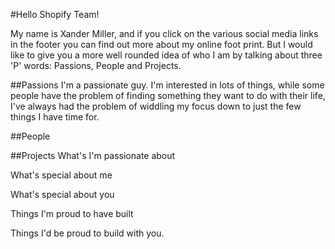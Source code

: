 #Hello Shopify Team!

My name is Xander Miller, and if you click on the various social media links in the footer you can find out more about my online foot print. But I would like to give you a more well rounded idea of who I am by talking about three 'P' words: Passions, People and Projects.

##Passions
I'm a passionate guy. I'm interested in lots of things, while some people have the problem of finding something they want to do with their life, I've always had the problem of widdling my focus down to just the few things I have time for. 

##People

##Projects
What's I'm passionate about

What's special about me

What's special about you

Things I'm proud to have built

Things I'd be proud to build with you.